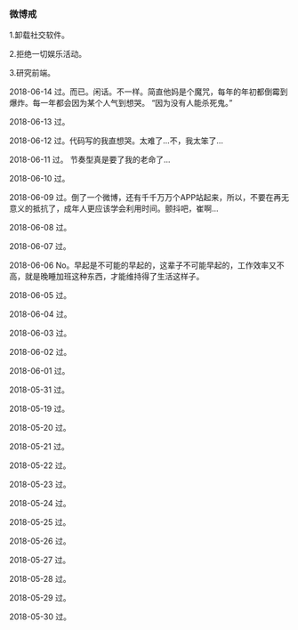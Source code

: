 ### 微博戒

1.卸载社交软件。

2.拒绝一切娱乐活动。

3.研究前端。

2018-06-14 过。而已。闲话。不一样。简直他妈是个魔咒，每年的年初都倒霉到爆炸。每一年都会因为某个人气到想哭。 “因为没有人能杀死鬼。”

2018-06-13 过。

2018-06-12 过。代码写的我直想哭。太难了...不，我太笨了...

2018-06-11 过。 节奏型真是要了我的老命了...

2018-06-10 过。

2018-06-09 过。倒了一个微博，还有千千万万个APP站起来，所以，不要在再无意义的抵抗了，成年人更应该学会利用时间。颤抖吧，崔啊...

2018-06-08 过。

2018-06-07 过。

2018-06-06 No。早起是不可能的早起的，这辈子不可能早起的，工作效率又不高，就是晚睡加班这种东西，才能维持得了生活这样子。

2018-06-05 过。

2018-06-04 过。

2018-06-03 过。

2018-06-02 过。

2018-06-01 过。

2018-05-31 过。

2018-05-19 过。
             
2018-05-20 过。

2018-05-21 过。

2018-05-22 过。

2018-05-23 过。

2018-05-24 过。

2018-05-25 过。

2018-05-26 过。

2018-05-27 过。 

2018-05-28 过。 

2018-05-29 过。 

2018-05-30 过。
